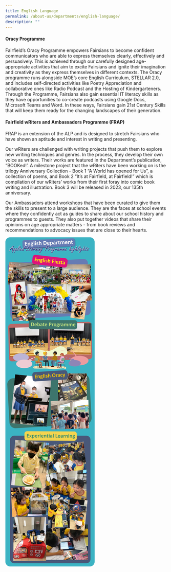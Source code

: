 ```yaml
---
title: English Language
permalink: /about-us/departments/english-language/
description: ""
---
```

<h4><strong>Oracy Programme</strong></h4>
<p>Fairfield&rsquo;s Oracy Programme empowers Fairsians to become confident communicators who are able to express themselves clearly, effectively and persuasively. This is achieved through our carefully designed age-appropriate activities that aim to excite Fairsians and ignite their imagination and creativity as they express themselves in different contexts. The Oracy programme runs alongside MOE&rsquo;s core English Curriculum, STELLAR 2.0, and includes self-directed activities like Poetry Appreciation and collaborative ones like Radio Podcast and the Hosting of Kindergarteners. Through the Programme, Fairsians also gain essential IT literacy skills as they have opportunities to co-create podcasts using Google Docs, Microsoft Teams and Word. In these ways, Fairsians gain 21st Century Skills that will keep them ready for the changing landscapes of their generation.</p>
<h4><strong>Fairfield wRiters and Ambassadors Programme (FRAP)</strong></h4>
<p>FRAP is an extension of the ALP and is designed to stretch Fairsians who have shown an aptitude and interest in writing and presenting.&nbsp;</p>
<p>Our wRiters are challenged with writing projects that push them to explore new writing techniques and genres. In the process, they develop their own voice as writers. Their works are featured in the Department&rsquo;s publication, &ldquo;BOOKed!&rsquo;. A milestone project that the wRiters have been working on is the trilogy Anniversary Collection - Book 1 &ldquo;A World has opened for Us&rdquo;, a collection of poems, and Book 2 &ldquo;It&rsquo;s at Fairfield, at Fairfield!&rdquo; which is compilation of our wRiters&rsquo; works from their first foray into comic book writing and illustration. Book 3 will be released in 2023, our 135th anniversary.</p>
<p>Our Ambassadors attend workshops that have been curated to give them the skills to present to a large audience. They are the faces at school events where they confidently act as guides to share about our school history and programmes to guests. They also put together videos that share their opinions on age appropriate matters - from book reviews and recommendations to advocacy issues that are close to their hearts.</p>
<img src="/images/eng.jpg">
